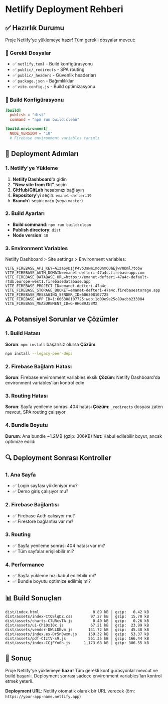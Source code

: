 # Netlify Deployment Rehberi

## ✅ Hazırlık Durumu

Proje Netlify'ye yüklemeye hazır! Tüm gerekli dosyalar mevcut:

### 📁 Gerekli Dosyalar
- ✅ `netlify.toml` - Build konfigürasyonu
- ✅ `public/_redirects` - SPA routing
- ✅ `public/_headers` - Güvenlik headerları
- ✅ `package.json` - Bağımlılıklar
- ✅ `vite.config.js` - Build optimizasyonu

### 🔧 Build Konfigürasyonu
```toml
[build]
  publish = "dist"
  command = "npm run build:clean"

[build.environment]
  NODE_VERSION = "18"
  # Firebase environment variables tanımlı
```

## 🚀 Deployment Adımları

### 1. Netlify'ye Yükleme
1. **Netlify Dashboard**'a gidin
2. **"New site from Git"** seçin
3. **GitHub/GitLab** hesabınızı bağlayın
4. **Repository**'yi seçin: `emanet-defteri19`
5. **Branch**'i seçin: `main` (veya `master`)

### 2. Build Ayarları
- **Build command**: `npm run build:clean`
- **Publish directory**: `dist`
- **Node version**: `18`

### 3. Environment Variables
Netlify Dashboard > Site settings > Environment variables:
```
VITE_FIREBASE_API_KEY=AIzaSyD1jP4vo3aNm1mdQnm60aEjwVODml7tobw
VITE_FIREBASE_AUTH_DOMAIN=emanet-defteri-47a4c.firebaseapp.com
VITE_FIREBASE_DATABASE_URL=https://emanet-defteri-47a4c-default-rtdb.europe-west1.firebasedatabase.app
VITE_FIREBASE_PROJECT_ID=emanet-defteri-47a4c
VITE_FIREBASE_STORAGE_BUCKET=emanet-defteri-47a4c.firebasestorage.app
VITE_FIREBASE_MESSAGING_SENDER_ID=606308107725
VITE_FIREBASE_APP_ID=1:606308107725:web:1d09e9e25c89acbb233084
VITE_FIREBASE_MEASUREMENT_ID=G-HHG89J5BMX
```

## ⚠️ Potansiyel Sorunlar ve Çözümler

### 1. Build Hatası
**Sorun**: `npm install` başarısız olursa
**Çözüm**: 
```bash
npm install --legacy-peer-deps
```

### 2. Firebase Bağlantı Hatası
**Sorun**: Firebase environment variables eksik
**Çözüm**: Netlify Dashboard'da environment variables'ları kontrol edin

### 3. Routing Hatası
**Sorun**: Sayfa yenileme sonrası 404 hatası
**Çözüm**: `_redirects` dosyası zaten mevcut, SPA routing çalışıyor

### 4. Bundle Boyutu
**Durum**: Ana bundle ~1.2MB (gzip: 306KB)
**Not**: Kabul edilebilir boyut, ancak optimize edildi

## 🔍 Deployment Sonrası Kontroller

### 1. Ana Sayfa
- ✅ Login sayfası yükleniyor mu?
- ✅ Demo giriş çalışıyor mu?

### 2. Firebase Bağlantısı
- ✅ Firebase Auth çalışıyor mu?
- ✅ Firestore bağlantısı var mı?

### 3. Routing
- ✅ Sayfa yenileme sonrası 404 hatası var mı?
- ✅ Tüm sayfalar erişilebilir mi?

### 4. Performance
- ✅ Sayfa yükleme hızı kabul edilebilir mi?
- ✅ Bundle boyutu optimize edilmiş mi?

## 📊 Build Sonuçları

```
dist/index.html                        0.89 kB │ gzip:   0.42 kB
dist/assets/index-CtQSlqDZ.css        97.27 kB │ gzip:  15.70 kB
dist/assets/charts-C7URcvTA.js         0.40 kB │ gzip:   0.26 kB
dist/assets/ui-Chi0xI0x.js            67.21 kB │ gzip:  23.99 kB
dist/assets/vendor-DWLLDKvm.js       141.72 kB │ gzip:  45.48 kB
dist/assets/index.es-Dr5nBwxm.js     159.32 kB │ gzip:  53.37 kB
dist/assets/pdf-CIztV-s9.js          561.35 kB │ gzip: 166.44 kB
dist/assets/index-CCjFYo0h.js      1,173.68 kB │ gzip: 306.55 kB
```

## 🎯 Sonuç

Proje Netlify'ye yüklemeye **hazır**! Tüm gerekli konfigürasyonlar mevcut ve build başarılı. Deployment sonrası sadece environment variables'ları kontrol etmek yeterli.

**Deployment URL**: Netlify otomatik olarak bir URL verecek (örn: `https://your-app-name.netlify.app`)
